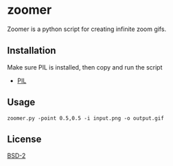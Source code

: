 # zoomer

Zoomer is a python script for creating infinite zoom gifs.

## Installation

Make sure PIL is installed, then copy and run the script

- [PIL](https://github.com/python-pillow/Pillow)

## Usage

```shell
zoomer.py -point 0.5,0.5 -i input.png -o output.gif
```

## License
[BSD-2](https://choosealicense.com/licenses/bsd-2-clause/)


